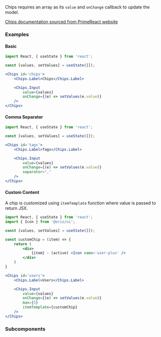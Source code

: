 Chips requires an array as its `value` and `onChange` callback to update the model.

[Chips documentation sourced from PrimeReact website](https://www.primefaces.org/primereact/showcase/#/chips)

### Examples

#### Basic
```jsx
import React, { useState } from 'react';

const [values, setValues] = useState([]);

<Chips id='chips'>
    <Chips.Label>Chips</Chips.Label>

    <Chips.Input 
        value={values}
        onChange={(e) => setValues(e.value)}
    />
</Chips>
```

#### Comma Separator
```jsx
import React, { useState } from 'react';

const [values, setValues] = useState([]);

<Chips id='tags'>
    <Chips.Label>Tags</Chips.Label>

    <Chips.Input 
        value={values}
        onChange={(e) => setValues(e.value)}
        separator=","
    />
</Chips>
```

#### Custom Content

A chip is customized using `itemTemplate` function where value is passed to return JSX.

```jsx
import React, { useState } from 'react';
import { Icon } from '@oris/ui';

const [values, setValues] = useState([]);

const customChip = (item) => {
    return (
        <div>
            {item} - (active) <Icon name='user-plus' />
        </div>
    )
}

<Chips id='users'>
    <Chips.Label>Users</Chips.Label>

    <Chips.Input 
        value={values}
        onChange={(e) => setValues(e.value)}
        max={5}
        itemTemplate={customChip}
    />
</Chips>
```

### Subcomponents